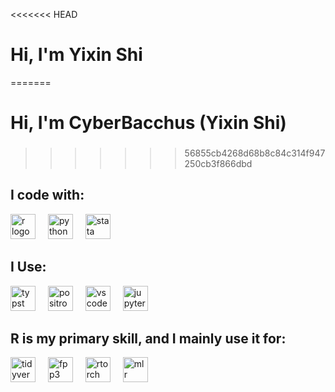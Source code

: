 <<<<<<< HEAD
<h1 align="left">Hi, I'm Yixin Shi</h1>

=======
<h1 align="left">Hi, I'm CyberBacchus (Yixin Shi)</h1>

###
>>>>>>> 56855cb4268d68b8c84c314f947250cb3f866dbd
<h2 align="left">I code with:</h2>


<div align="left">
  <img src="https://cdn.jsdelivr.net/gh/devicons/devicon/icons/r/r-original.svg" height="40" alt="r logo"  />
  <img width="12" />
  <img src="https://cdn.jsdelivr.net/gh/devicons/devicon/icons/python/python-original.svg" height="40" alt="python logo"  />
  <img width="12" />
  <img src="https://www.svgrepo.com/show/374098/stata.svg" height="40" alt="stata logo"  />
</div>

###
<h2 align="left">I Use:</h2>

</div>
  <img src="https://styles.redditmedia.com/t5_83esp8/styles/communityIcon_eytolmfg1gra1.png" height="40" alt="typst logo"  />
  <img width="12" />
  <img src="https://raw.githubusercontent.com/posit-dev/positron/main/positron-product-icons/positron.png" height="40" alt="positron logo"  />
  <img width="12" />
  <img src="https://cdn.jsdelivr.net/gh/devicons/devicon/icons/vscode/vscode-original.svg" height="40" alt="vscode logo"  />
  <img width="12" />
  <img src="https://cdn.simpleicons.org/jupyter/F37626" height="40" alt="jupyter logo"  /> 
</div>

###
<h2 align="left">R is my primary skill, and I mainly use it for:</h2>

<div align="left">
  <img src="https://upload.wikimedia.org/wikipedia/commons/6/62/Tidyverse_hex_logo.svg" height ="40" alt="tidyverse logo"  />
  <img width="12" />
  <img src="https://pkg.robjhyndman.com/fpp3/logo.png" height ="40" alt="fpp3 logo"  />  
  <img width="12" />
  <img src="https://torch.mlverse.org/css/images/hex/torch.png" height ="40" alt="rtorch logo"  />  
  <img width="12" />
  <img src="https://mlr3.mlr-org.com/logo.svg" height ="40" alt="mlr logo"  />  
  <img width="12" />
</div>


